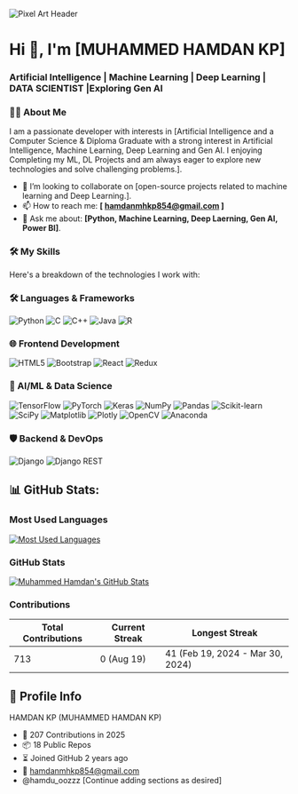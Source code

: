 ![Pixel Art Header](https://user-images.githubusercontent.com/74038190/225813708-98b745f2-7d22-48cf-9150-083f1b00d6c9.gif)

# Hi 👋, I'm [MUHAMMED HAMDAN KP]

### Artificial Intelligence | Machine Learning | Deep Learning | DATA SCIENTIST |Exploring Gen AI

### 👨‍💻 About Me
I am a passionate developer with interests in [Artificial Intelligence and a Computer Science & Diploma Graduate with a strong interest in Artificial Intelligence, Machine Learning, Deep Learning and Gen AI. I enjoying Completing my ML, DL Projects and am always eager to explore new technologies and solve challenging problems.]. 

- 👯 I’m looking to collaborate on [open-source projects related to machine learning and Deep Learning.].
- 📫 How to reach me:   **[ hamdanmhkp854@gmail.com ]**
- 💬 Ask me about: **[Python, Machine Learning, Deep Laerning, Gen AI, Power BI]**.

### 🛠️ My Skills
Here's a breakdown of the technologies I work with:

### 🛠️ Languages & Frameworks
![Python](https://img.shields.io/badge/python-3670A0?style=for-the-badge&logo=python&logoColor=ffdd54)
![C](https://img.shields.io/badge/C-00599C?style=for-the-badge&logo=c&logoColor=white)
![C++](https://img.shields.io/badge/C%2B%2B-00599C?style=for-the-badge&logo=c%2B%2B&logoColor=white)
![Java](https://img.shields.io/badge/Java-007396?style=for-the-badge&logo=java&logoColor=white)
![R](https://img.shields.io/badge/R-276DC3?style=for-the-badge&logo=r&logoColor=white)

### 🌐 Frontend Development
![HTML5](https://img.shields.io/badge/HTML5-E34F26?style=for-the-badge&logo=html5&logoColor=white)
![Bootstrap](https://img.shields.io/badge/Bootstrap-7952B3?style=for-the-badge&logo=bootstrap&logoColor=white)
![React](https://img.shields.io/badge/React-20232A?style=for-the-badge&logo=react&logoColor=61DAFB)
![Redux](https://img.shields.io/badge/Redux-764ABC?style=for-the-badge&logo=redux&logoColor=white)

### 🧠 AI/ML & Data Science
![TensorFlow](https://img.shields.io/badge/TensorFlow-FF6F00?style=for-the-badge&logo=tensorflow&logoColor=white)
![PyTorch](https://img.shields.io/badge/PyTorch-EE4C2C?style=for-the-badge&logo=pytorch&logoColor=white)
![Keras](https://img.shields.io/badge/Keras-D00000?style=for-the-badge&logo=keras&logoColor=white)
![NumPy](https://img.shields.io/badge/NumPy-013243?style=for-the-badge&logo=numpy&logoColor=white)
![Pandas](https://img.shields.io/badge/Pandas-150458?style=for-the-badge&logo=pandas&logoColor=white)
![Scikit-learn](https://img.shields.io/badge/Scikit--learn-F7931E?style=for-the-badge&logo=scikit-learn&logoColor=white)
![SciPy](https://img.shields.io/badge/SciPy-8C5523?style=for-the-badge&logo=scipy&logoColor=white)
![Matplotlib](https://img.shields.io/badge/Matplotlib-11557C?style=for-the-badge&logo=matplotlib&logoColor=white)
![Plotly](https://img.shields.io/badge/Plotly-3F4F75?style=for-the-badge&logo=plotly&logoColor=white)
![OpenCV](https://img.shields.io/badge/OpenCV-5C3EE8?style=for-the-badge&logo=opencv&logoColor=white)
![Anaconda](https://img.shields.io/badge/Anaconda-44A833?style=for-the-badge&logo=anaconda&logoColor=white)

### 🛡️ Backend & DevOps
![Django](https://img.shields.io/badge/Django-092E20?style=for-the-badge&logo=django&logoColor=white)
![Django REST](https://img.shields.io/badge/Django_REST-00C853?style=for-the-badge&logo=django-rest-framework&logoColor=white)

## 📊 GitHub Stats:

### Most Used Languages
[![Most Used Languages](https://github-readme-stats.vercel.app/api/top-langs/?username=yourusername&theme=radical&layout=compact)](https://github.com/anuraghazra/github-readme-stats)

### GitHub Stats
[![Muhammed Hamdan's GitHub Stats](https://github-readme-stats.vercel.app/api?username=yourusername&show_icons=true&theme=radical)](https://github.com/anuraghazra/github-readme-stats)

### Contributions
| Total Contributions | Current Streak | Longest Streak |
|--------------------|----------------|---------------|
| 713                | 0 (Aug 19)     | 41 (Feb 19, 2024 - Mar 30, 2024) |

## 👤 Profile Info
HAMDAN KP (MUHAMMED HAMDAN KP)

- 🌟 207 Contributions in 2025
- 📦 18 Public Repos
- ⏳ Joined GitHub 2 years ago
- 📧 [hamdanmhkp854@gmail.com](hamdanmhkp854@gmail.com)
- @hamdu_oozzz
[Continue adding sections as desired]
